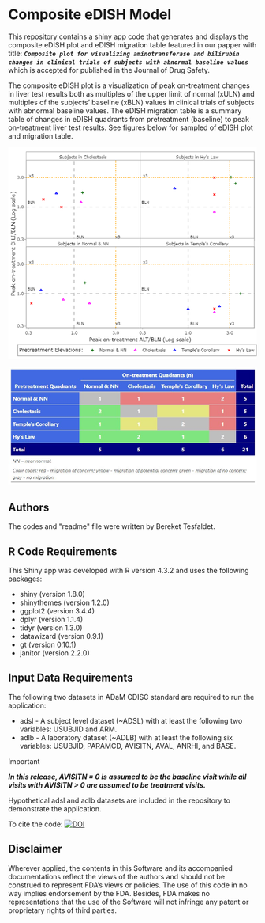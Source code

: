 # Composite eDISH Model

This repository contains a shiny app code that generates and displays the composite eDISH plot and eDISH migration table featured in our papper with title: **_`Composite plot for visualizing aminotransferase and bilirubin changes in clinical trials of subjects with abnormal baseline values`_** which is accepted for published in the Journal of Drug Safety.

The composite eDISH plot is a visualization of peak on-treatment changes in liver test results both as multiples of the upper limit of normal (xULN) and multiples of the subjects’ baseline (xBLN) values in clinical trials of subjects with abnormal baseline values. The eDISH migration table is a summary table of changes in eDISH quadrants from pretreatment (baseline) to peak on-treatment liver test results. See figures below for sampled of eDISH plot and migration table.

<p align="center">
  <img src="https://github.com/FDA/Composite-eDish-Plot/blob/Outcome/Composite%20eDISH%20Plot.png">
</p>

<p align="center">
<img src="https://github.com/FDA/Composite-eDish-Plot/blob/Outcome/eDISH%20Migration%20Table.jpeg">
</p>

## Authors

The codes and "readme" file were written by Bereket Tesfaldet.

## R Code Requirements

This Shiny app was developed with R version 4.3.2 and uses the following packages:

+	shiny (version 1.8.0)
+	shinythemes (version 1.2.0)
+	ggplot2 (version 3.4.4)
+	dplyr (version 1.1.4)
+	tidyr (version 1.3.0)
+	datawizard (version 0.9.1)
+	gt (version 0.10.1)
+	janitor (version 2.2.0)

## Input Data Requirements

The following two datasets in ADaM CDISC standard are required to run the application:
+	adsl - A subject level dataset (~ADSL) with at least the following two variables: USUBJID and ARM.
+	adlb - A laboratory dataset (~ADLB) with at least the following six variables: USUBJID, PARAMCD, AVISITN, AVAL, ANRHI, and BASE.

> [!IMPORTANT]
> **_In this release, AVISITN = 0 is assumed to be the baseline visit while all visits with AVISITN > 0 are assumed to be treatment visits._** 

Hypothetical adsl and adlb datasets are included in the repository to demonstrate the application.

To cite the code: [![DOI](https://zenodo.org/badge/777308644.svg)](https://zenodo.org/doi/10.5281/zenodo.10892050)

## Disclaimer
Wherever applied, the contents in this Software and its accompanied documentations reflect the views of the authors and should not be construed to represent FDA’s views or policies. The use of this code in no way implies endorsement by the FDA. Besides, FDA makes no representations that the use of the Software will not infringe any patent or proprietary rights of third parties.

